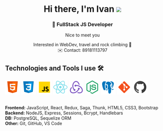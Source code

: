 <h1 align="center"> Hi there, I'm Ivan
 <img src="https://github.com/blackcater/blackcater/raw/main/images/Hi.gif" height="32"/></h1>
<h3 align="center">🚀 FullStack JS Developer</h3>
<div align="center">
<p>Nice to meet you<p/>
Interested in WebDev, travel and rock climbing 🧗 <br>
✉️ Contact: 89181113797
</div>
<h2>Technologies and Tools I use 🛠️</h2>
<div>
  <a href='#'><img src='/img/icons8-html-5-48.png'></img></a>
  <a href='#'><img src='/img/icons8-css3-48.png'></img></a>
  <a href='#'><img src='/img/icons8-javascript-48.png'></img></a>
  <a href='#'><img src='/img/icons8-react-native-48.png'></img></a>
  <a href='#'><img src='/img/icons8-redux-48.png'></img></a>
  <a href='#'><img src='/img/icons8-node-js-48.png'></img></a>
  <a href='#'><img src='/img/icons8-postgresql-48.png'></img></a>
  <a href='#'><img src='/img/icons8-git-48.png'></img></a>
  <a href='#'><img src='/img/icons8-github-48.png'></img></a>
  
  </br>
  </br>
  
  <span>**Frontend:** JavaScript, React, Redux, Saga, Thunk, HTML5, CSS3, Bootstrap</span></br>
  <span>**Backend:** NodeJS, Express, Sessions, Bcrypt, Handlebars</span></br>
  <span>**DB:** PostgreSQL, Sequelize ORM</span></br>
  <span>**Other:** Git, GitHub, VS Code</span></br>
</div>
<!--
**Ivan-Kudryavcev/Ivan-Kudryavcev** is a ✨ _special_ ✨ repository because its `README.md` (this file) appears on your GitHub profile.

Here are some ideas to get you started:

- 🔭 I’m currently working on ...
- 🌱 I’m currently learning ...
- 👯 I’m looking to collaborate on ...
- 🤔 I’m looking for help with ...
- 💬 Ask me about ...
- 📫 How to reach me: ...
- 😄 Pronouns: ...
- ⚡ Fun fact: ...
-->
